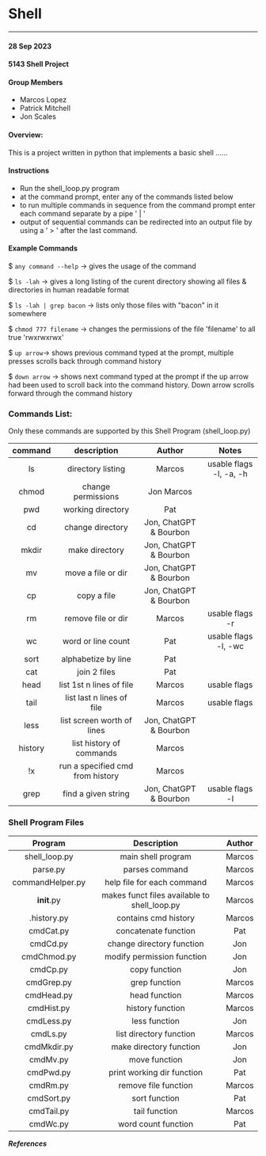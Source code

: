 # Shell 
---

#### 28 Sep 2023
#### 5143 Shell Project 

#### Group Members

- Marcos Lopez
- Patrick Mitchell
- Jon Scales

#### Overview:
This is a project written in python that implements a basic shell ......


#### Instructions

- Run the shell_loop.py program
- at the command prompt, enter any of the commands listed below
- to run multiple commands in sequence from the command prompt
    enter each command separate by a pipe ' | '
- output of sequential commands can be redirected into an output file
    by using a ' > ' after the last command.

#### Example Commands

$ ```any command --help``` -> gives the usage of the command

$ ```ls -lah```  -> gives a long listing of the curent directory showing 
                all files & directories in human readable format

$ ```ls -lah | grep bacon```  -> lists only those files with "bacon" in it somewhere

$ ```chmod 777 filename``` -> changes the permissions of the file 'filename' to 
                            all true  'rwxrwxrwx' 

$ ```up arrow```-> shows previous command typed at the prompt, multiple presses scrolls 
                back through command history

$ ```down arrow``` -> shows next command typed at the prompt if the up arrow had been used
                    to scroll back into the command history.  Down arrow scrolls forward 
                    through the command  history                                           


### Commands List: ###
Only these commands are supported by this Shell Program (shell_loop.py)

| command |    description    | Author | Notes |
| :-----: | :---------------: | :----: | :---: |
|   ls    | directory listing |    Marcos    |   usable flags -l, -a, -h   |
| chmod | change permissions | Jon Marcos |  |
|   pwd   | working directory |   Pat     |       |
|  cd  |     change directory      |  Jon, ChatGPT & Bourbon       |       |
| mkdir | make directory  | Jon, ChatGPT & Bourbon   |   |
| mv |  move a file or dir | Jon, ChatGPT & Bourbon   |   |
| cp | copy a file |   Jon, ChatGPT & Bourbon |   |
| rm | remove file or  dir  | Marcos  | usable flags -r  |
| wc | word or line count  | Pat  | usable flags  -l, -wc  |
| sort | alphabetize by line  | Pat  |   |
| cat | join 2 files  | Pat   |   |
| head | list 1st n lines of file  | Marcos  | usable flags   |
| tail | list last n lines of file  | Marcos  | usable flags  |
| less | list screen worth of lines  |  Jon, ChatGPT & Bourbon |   |
| history | list history of commands  | Marcos  |   |
| !x | run a specified cmd from history|Marcos  |  |
| grep | find a given string  | Jon, ChatGPT & Bourbon  | usable flags -l  |

### Shell Program Files ###
| Program | Description | Author |
| :-----: | :---------: | :----: |
| shell_loop.py | main shell program | Marcos | 
| parse.py | parses command | Marcos |
| commandHelper.py| help file for each command| Marcos|
| __init__.py| makes funct files available to shell_loop.py | Marcos|
| .history.py | contains cmd history| Marcos |
| cmdCat.py | concatenate function| Pat |
| cmdCd.py | change directory function | Jon |
| cmdChmod.py | modify permission function | Jon |
| cmdCp.py | copy function | Jon |
| cmdGrep.py | grep function | Marcos|
| cmdHead.py | head function | Marcos |
| cmdHist.py | history function | Marcos |
| cmdLess.py | less function | Jon |
| cmdLs.py | list directory function  | Marcos |
| cmdMkdir.py | make directory function | Jon |
| cmdMv.py | move function | Jon |
| cmdPwd.py | print working dir function | Pat |
| cmdRm.py | remove file function | Marcos |
| cmdSort.py | sort function | Pat |
| cmdTail.py | tail function | Marcos |
| cmdWc.py | word count function | Pat |

***References***
